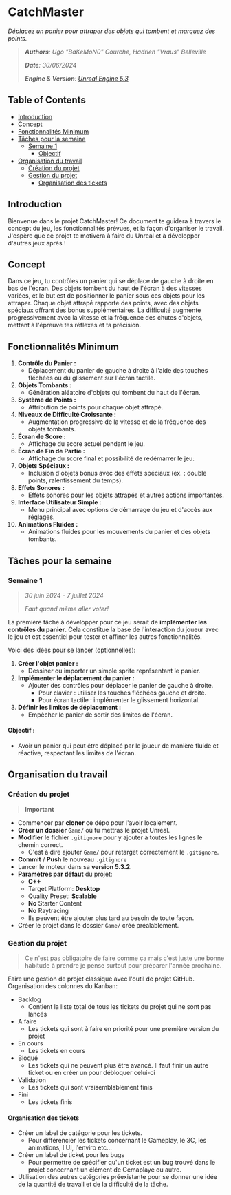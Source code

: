 # CatchMaster
*Déplacez un panier pour attraper des objets qui tombent et marquez des points.*

> ***Authors**: Ugo "BaKeMoN0" Courche, Hadrien "Vraus" Belleville*
>
> ***Date**: 30/06/2024*
>
> ***Engine & Version**: [Unreal Engine 5.3](https://www.unrealengine.com/en-US/download)*

## Table of Contents

- [Introduction](#introduction)
- [Concept](#concept)
- [Fonctionnalités Minimum](#fonctionnalités-minimum)
- [Tâches pour la semaine](#tâches-pour-la-semaine)
  - [Semaine 1](#semaine-1)
    - [Objectif](#objectif)
- [Organisation du travail](#organisation-du-travail)
  - [Création du projet](#création-du-projet)
  - [Gestion du projet](#gestion-du-projet)
    - [Organisation des tickets](#organisation-des-tickets)

## Introduction
Bienvenue dans le projet CatchMaster! Ce document te guidera à travers le concept du jeu, les fonctionnalités prévues, et la façon d'organiser le travail. J'espère que ce projet te motivera à faire du Unreal et à développer d'autres jeux après !

## Concept

Dans ce jeu, tu contrôles un panier qui se déplace de gauche à droite en bas de l'écran. Des objets tombent du haut de l'écran à des vitesses variées, et le but est de positionner le panier sous ces objets pour les attraper. Chaque objet attrapé rapporte des points, avec des objets spéciaux offrant des bonus supplémentaires. La difficulté augmente progressivement avec la vitesse et la fréquence des chutes d'objets, mettant à l'épreuve tes réflexes et ta précision.

## Fonctionnalités Minimum

1. **Contrôle du Panier :**
   - Déplacement du panier de gauche à droite à l'aide des touches fléchées ou du glissement sur l'écran tactile.
1. **Objets Tombants :**
   - Génération aléatoire d'objets qui tombent du haut de l'écran.
1. **Système de Points :**
   - Attribution de points pour chaque objet attrapé.
1. **Niveaux de Difficulté Croissante :**
   - Augmentation progressive de la vitesse et de la fréquence des objets tombants.
1. **Écran de Score :**
   - Affichage du score actuel pendant le jeu.
1. **Écran de Fin de Partie :**
   - Affichage du score final et possibilité de redémarrer le jeu.
1. **Objets Spéciaux :**
   - Inclusion d'objets bonus avec des effets spéciaux (ex. : double points, ralentissement du temps).
1. **Effets Sonores :**
   - Effets sonores pour les objets attrapés et autres actions importantes.
1. **Interface Utilisateur Simple :**
   - Menu principal avec options de démarrage du jeu et d'accès aux réglages.
1. **Animations Fluides :**
    - Animations fluides pour les mouvements du panier et des objets tombants.

## Tâches pour la semaine

### Semaine 1

> *30 juin 2024 - 7 juillet 2024*
> 
> *Faut quand même aller voter!*

La première tâche à développer pour ce jeu serait de **implémenter les contrôles du panier**. Cela constitue la base de l'interaction du joueur avec le jeu et est essentiel pour tester et affiner les autres fonctionnalités.

Voici des idées pour se lancer (optionnelles):

1. **Créer l'objet panier :**
   - Dessiner ou importer un simple sprite représentant le panier.
1. **Implémenter le déplacement du panier :**
   - Ajouter des contrôles pour déplacer le panier de gauche à droite.
     - Pour clavier : utiliser les touches fléchées gauche et droite.
     - Pour écran tactile : implémenter le glissement horizontal.
1. **Définir les limites de déplacement :**
   - Empêcher le panier de sortir des limites de l'écran.

#### Objectif :
- Avoir un panier qui peut être déplacé par le joueur de manière fluide et réactive, respectant les limites de l'écran.

## Organisation du travail

### Création du projet

> **Important**

- Commencer par **cloner** ce dépo pour l'avoir localement.
- **Créer un dossier** `Game/` où tu mettras le projet Unreal.
- **Modifier** le fichier `.gitignore` pour y ajouter à toutes les lignes le chemin correct.
   - C'est à dire ajouter `Game/` pour retarget correctement le `.gitignore`.
- **Commit** / **Push** le nouveau `.gitignore`
- Lancer le moteur dans sa **version 5.3.2**.
- **Paramètres par défaut** du projet:
   - **C++**
   - Target Platform: **Desktop**
   - Quality Preset: **Scalable**
   - **No** Starter Content
   - **No** Raytracing
   - Ils peuvent être ajouter plus tard au besoin de toute façon.
- Créer le projet dans le dossier `Game/` créé préalablement.

### Gestion du projet

> Ce n'est pas obligatoire de faire comme ça mais c'est juste une bonne habitude à prendre je pense surtout pour préparer l'année prochaine.

Faire une gestion de projet classique avec l'outil de projet GitHub. 
Organisation des colonnes du Kanban:
+ Backlog
   + Contient la liste total de tous les tickets du projet qui ne sont pas lancés
+ A faire
   + Les tickets qui sont à faire en priorité pour une première version du projet
+ En cours
   + Les tickets en cours
+ Bloqué
   + Les tickets qui ne peuvent plus être avancé. Il faut finir un autre ticket ou en créer un pour débloquer celui-ci 
+ Validation
   + Les tickets qui sont vraisemblablement finis
+ Fini
   + Les tickets finis

#### Organisation des tickets

+ Créer un label de catégorie pour les tickets.
   + Pour différencier les tickets concernant le Gameplay, le 3C, les animations, l'UI, l'enviro etc...
+ Créer un label de ticket pour les bugs
   + Pour permettre de spécifier qu'un ticket est un bug trouvé dans le projet concernant un élément de Gemaplaye ou autre.
+ Utilisation des autres catégories préexistante pour se donner une idée de la quantité de travail et de la difficulté de la tâche.
